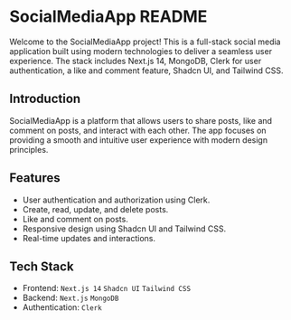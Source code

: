 # SocialMediaApp README
Welcome to the SocialMediaApp project! This is a full-stack social media application built using modern technologies to deliver a seamless user experience. The stack includes Next.js 14, MongoDB, Clerk for user authentication, a like and comment feature, Shadcn UI, and Tailwind CSS.

## Introduction
SocialMediaApp is a platform that allows users to share posts, like and comment on posts, and interact with each other. The app focuses on providing a smooth and intuitive user experience with modern design principles.

## Features
- User authentication and authorization using Clerk.
- Create, read, update, and delete posts.
- Like and comment on posts.
- Responsive design using Shadcn UI and Tailwind CSS.
- Real-time updates and interactions.

## Tech Stack
- Frontend: `Next.js 14`  `Shadcn UI` `Tailwind CSS`
- Backend: `Next.js` `MongoDB`
- Authentication: `Clerk`




